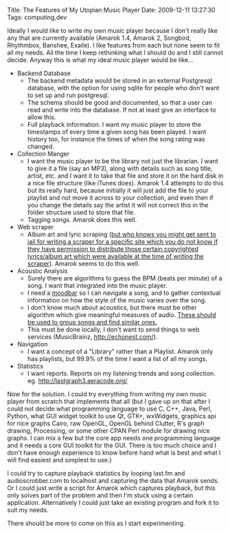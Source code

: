 Title: The Features of My Utopian Music Player
Date: 2009-12-11 13:27:30
Tags: computing,dev

Ideally I would like to write my own music player because I don't really like any that are currently available (Amarok 1.4, Amarok 2, Songbird, Rhythmbox, Banshee, Exaile). I like features from each but none seem to fit all my needs. All the time I keep rethinking what I should do and I still cannot decide. Anyway this is what my ideal music player would be like...
<ul>
	<li>Backend Database
<ul>
	<li>The backend metadata would be stored in an external Postgresql database, with the option for using sqlite for people who don't want to set up and run postgresql.</li>
	<li>The schema should be good and documented, so that a user can read and write into the database. If not at least give an interface to allow this.</li>
	<li>Full playback information. I want my music player to store the timestamps of every time a given song has been played. I want history too, for instance the times of when the song rating was changed.</li>
</ul>
</li>
	<li>Collection Manger
<ul>
	<li>I want the music player to be the library not just the librarian. I want to give it a file (say an MP3), along with details such as song title, artist, etc. and I want it to take that file and store it on the hard disk in a nice file structure (like iTunes does). Amarok 1.4 attempts to do this but its really hard, because initially it will just add the file to your playlist and not move it across to your collection, and even then if you change the details say the artist it will not correct this in the folder structure used to store that file.</li>
	<li>Tagging songs. Amarok does this well.</li>
</ul>
</li>
	<li>Web scraper
<ul>
	<li>Album art and lyric scraping (<a href="http://andrewharvey4.wordpress.com/2009/09/12/a-rant-about-the-state-of-copyright-and-my-misunderstandings-of-it/">but who knows you might get sent to jail for writing a scraper for a specific site which you do not know if they have permission to distribute those certain copyrighted lyrics/album art which were available at the time of writing the scraper</a>). Amarok seems to do this well.</li>
</ul>
</li>
	<li>Acoustic Analysis
<ul>
	<li>Surely there are algorithms to guess the BPM (beats per minute) of a song. I want that integrated into the music player.</li>
	<li>I need a <a href="http://packages.debian.org/lenny/moodbar">moodbar</a> so I can navigate a song, and to gather contextual information on how the style of the music varies over the song.</li>
	<li>I don't know much about acoustics, but there must be other algorithm which give meaningful measures of audio. <a href="http://thesis.flyingpudding.com/">These should be used to group songs and find similar ones.</a></li>
	<li>This must be done locally, I don't want to send things to web services (MusicBrainz, <a href="http://echonest.com/">http://echonest.com/</a>).</li>
</ul>
</li>
	<li>Navigation
<ul>
	<li>I want a concept of a "Library" rather than a Playlist. Amarok only has playlists, but 99.9% of the time I want a list of all my songs.</li>
</ul>
</li>
	<li>Statistics
<ul>
	<li>I want reports. Reports on my listening trends and song collection. eg. <a href="http://lastgraph3.aeracode.org/">http://lastgraph3.aeracode.org/</a></li>
</ul>
</li>
</ul>
Now for the solution. I could try everything from writing my own music player from scratch that implements that all (but I gave up on that after I could not decide what programming language to use C, C++, Java, Perl, Python, what GUI widget toolkit to use Qt, GTK+, wxWidgets, graphics api for nice graphs Cairo, raw OpenGL, OpenGL behind Clutter, R's graph drawing, Processing, or some other CPAN Perl module for drawing nice graphs. I can mix a few but the core app needs one programming language and it needs a core GUI toolkit for the GUI. There is too much choice and I don't have enough experience to know before hand what is best and what I will find easiest and simplest to use.)

I could try to capture playback statistics by looping last.fm and audioscrobber.com to localhost and capturing the data that Amarok sends. Or I could just write a script for Amarok which captures playback, but this only solves part of the problem and then I'm stuck using a certain application. Alternatively I could just take an existing program and fork it to suit my needs.

There should be more to come on this as I start experimenting.